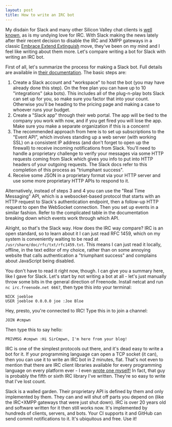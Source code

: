 ```yaml
---
layout: post
title: How to write an IRC bot
---
```


My disdain for Slack and many other Silicon Valley chat clients is [well
known](/2015/11/01/Please-stop-using-slack.html), as is my undying love for IRC.
With Slack making the news lately after their recent decision to disable the IRC
and XMPP gateways in a classic [Embrace Extend
Extinguish](https://en.wikipedia.org/wiki/Embrace%2C_extend%2C_and_extinguish)
move, they've been on my mind and I feel like writing about them more. Let's
compare writing a bot for Slack with writing an IRC bot.

First of all, let's summarize the process for making a Slack bot. Full details
are available in [their documentation](https://api.slack.com/slack-apps). The
basic steps are:

1. Create a Slack account and "workspace" to host the bot (you may have already
   done this step). On the free plan you can have up to 10 "integrations" (aka
   bots). This includes all of the plug-n-play bots Slack can set up for you, so
   make sure you factor that into your count. Otherwise you'll be heading to the
   pricing page and making a case to whoever runs your budget.
2. Create a "Slack app" through their web portal. The app will be tied to the
   company you work with now, and if you get fired you will lose the app. Make
   sure you make a separate organization if this is a concern!
3. The recommended approach from here is to set up subscriptions to the "Event
   API", which involves standing up a web server (with working SSL) on a
   consistent IP address (and don't forget to open up the firewall) to receive
   incoming notifications from Slack. You'll need to handle a proprietary
   challenge to verify your messages via some HTTP requests coming from Slack
   which gives you info to put into HTTP headers of your outgoing requests. The
   Slack docs refer to this completion of this process as "triumphant success".
4. Receive some JSON in a proprietary format via your HTTP server and use some
   more proprietary HTTP APIs to respond to it.

Alternatively, instead of steps 3 and 4 you can use the "Real Time Messaging"
API, which is a websocket-based protocol that starts with an HTTP request to
Slack's authentication endpoint, then a follow-up HTTP request to open the
WebSocket connection. Then you set up events in a similar fashion. Refer to the
complicated table in the documentation breaking down which events work through
which API.

Alright, so that's the Slack way. How does the IRC way compare? IRC is an open
standard, so to learn about it I can just read RFC 1459, which on my system is
conveniently waiting to be read at `/usr/share/doc/rfc/txt/rfc1459.txt`. This
means I can just read it locally, offline, in the text editor of my choice,
rather than on some annoying website that calls authentication a "triumphant
success" and complains about JavaScript being disabled.

You don't have to read it right now, though. I can give you a summary here, like
I gave for Slack. Let's start by not writing a bot at all - let's just manually
throw some bits in the general direction of Freenode. Install netcat and run
`nc irc.freenode.net 6667`, then type this into your terminal:

```
NICK joebloe
USER joebloe 0.0.0.0 joe :Joe Bloe
```

Hey, presto, you're connected to IRC! Type this in to join a channel:

```
JOIN #cmpwn
```

Then type this to say hello:

```
PRIVMSG #cmpwn :Hi SirCmpwn, I'm here from your blog!
```

IRC is one of the simplest protocols out there, and it's dead easy to write a
bot for it. If your programming language can open a TCP socket (it can), then
you can use it to write an IRC bot in 2 minutes, flat. That's not even to
mention that there are IRC client libraries available for every programming
language on every platform ever - I even [wrote one
myself!](https://github.com/SirCmpwn/ChatSharp) In fact, that guy is probably
the fifth or sixth IRC library I've written. They're so easy to write that I've
lost count.

Slack is a walled garden. Their proprietary API is defined by them and only
implemented by them. They can and will shut off parts you depend on (like the
IRC+XMPP gateways that were just shut down). IRC is over 20 years old and
software written for it then still works now. It's implemented by hundreds of
clients, servers, and bots. Your CI supports it and GitHub can send commit
notifications to it. It's ubiquitous and free. Use it!
